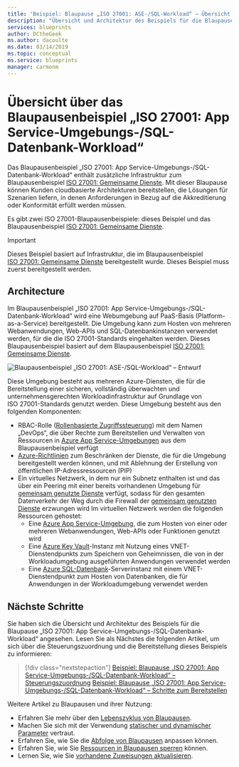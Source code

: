 ```yaml
---
title: 'Beispiel: Blaupause „ISO 27001: ASE-/SQL-Workload“ – Übersicht'
description: "Übersicht und Architektur des Beispiels für die Blaupause „ISO\_27001: App Service-Umgebungs-/SQL-Datenbank-Workload“."
services: blueprints
author: DCtheGeek
ms.author: dacoulte
ms.date: 03/14/2019
ms.topic: conceptual
ms.service: blueprints
manager: carmonm
---
```

# <a name="overview-of-the-iso-27001-app-service-environmentsql-database-workload-blueprint-sample"></a>Übersicht über das Blaupausenbeispiel „ISO 27001: App Service-Umgebungs-/SQL-Datenbank-Workload“

Das Blaupausenbeispiel „ISO 27001: App Service-Umgebungs-/SQL-Datenbank-Workload“ enthält zusätzliche Infrastruktur zum Blaupausenbeispiel [ISO 27001: Gemeinsame Dienste](../iso27001-shared/index.md).
Mit dieser Blaupause können Kunden cloudbasierte Architekturen bereitstellen, die Lösungen für Szenarien liefern, in denen Anforderungen in Bezug auf die Akkreditierung oder Konformität erfüllt werden müssen.

Es gibt zwei ISO 27001-Blaupausenbeispiele: dieses Beispiel und das Blaupausenbeispiel [ISO 27001: Gemeinsame Dienste](../iso27001-shared/index.md).

> [!IMPORTANT]
> Dieses Beispiel basiert auf Infrastruktur, die im Blaupausenbeispiel [ISO 27001: Gemeinsame Dienste](../iso27001-shared/index.md) bereitgestellt wurde. Dieses Beispiel muss zuerst bereitgestellt werden.

## <a name="architecture"></a>Architecture

Im Blaupausenbeispiel „ISO 27001: App Service-Umgebungs-/SQL-Datenbank-Workload“ wird eine Webumgebung auf PaaS-Basis (Platform-as-a-Service) bereitgestellt. Die Umgebung kann zum Hosten von mehreren Webanwendungen, Web-APIs und SQL-Datenbankinstanzen verwendet werden, für die die ISO 27001-Standards eingehalten werden. Dieses Blaupausenbeispiel basiert auf dem Blaupausenbeispiel [ISO 27001: Gemeinsame Dienste](../iso27001-shared/index.md).

![Blaupausenbeispiel „ISO 27001: ASE-/SQL-Workload“ – Entwurf](../../media/sample-iso27001-ase-sql-workload/iso27001-ase-sql-workload-blueprint-sample-design.png)

Diese Umgebung besteht aus mehreren Azure-Diensten, die für die Bereitstellung einer sicheren, vollständig überwachten und unternehmensgerechten Workloadinfrastruktur auf Grundlage von ISO 27001-Standards genutzt werden. Diese Umgebung besteht aus den folgenden Komponenten:

- RBAC-Rolle ([Rollenbasierte Zugriffssteuerung](../../../../role-based-access-control/overview.md)) mit dem Namen „DevOps“, die über Rechte zum Bereitstellen und Verwalten von Ressourcen in [Azure App Service-Umgebungen](../../../../app-service/environment/intro.md) aus dem Blaupausenbeispiel verfügt
- [Azure-Richtlinien](../../../policy/overview.md) zum Beschränken der Dienste, die für die Umgebung bereitgestellt werden können, und mit Ablehnung der Erstellung von öffentlichen IP-Adressressourcen (PIP)
- Ein virtuelles Netzwerk, in dem nur ein Subnetz enthalten ist und das über ein Peering mit einer bereits vorhandenen Umgebung für [gemeinsam genutzte Dienste](../iso27001-shared/index.md) verfügt, sodass für den gesamten Datenverkehr der Weg durch die Firewall der [gemeinsam genutzten Dienste](../iso27001-shared/index.md) erzwungen wird Im virtuellen Netzwerk werden die folgenden Ressourcen gehostet:
  - Eine [Azure App Service-Umgebung](../../../../app-service/environment/intro.md), die zum Hosten von einer oder mehreren Webanwendungen, Web-APIs oder Funktionen genutzt wird
  - Eine [Azure Key Vault](../../../../key-vault/key-vault-whatis.md)-Instanz mit Nutzung eines VNET-Dienstendpunkts zum Speichern von Geheimnissen, die von in der Workloadumgebung ausgeführten Anwendungen verwendet werden
  - Eine [Azure SQL-Datenbank](../../../../sql-database/sql-database-technical-overview.md)-Serverinstanz mit einem VNET-Dienstendpunkt zum Hosten von Datenbanken, die für Anwendungen in der Workloadumgebung verwendet werden

## <a name="next-steps"></a>Nächste Schritte

Sie haben sich die Übersicht und Architektur des Beispiels für die Blaupause „ISO 27001: App Service-Umgebungs-/SQL-Datenbank-Workload“ angesehen. Lesen Sie als Nächstes die folgenden Artikel, um sich über die Steuerungszuordnung und die Bereitstellung dieses Beispiels zu informieren:

> [!div class="nextstepaction"]
> [Beispiel: Blaupause „ISO 27001: App Service-Umgebungs-/SQL-Datenbank-Workload“ – Steuerungszuordnung](./control-mapping.md)
> [Beispiel: Blaupause „ISO 27001: App Service-Umgebungs-/SQL-Datenbank-Workload“ – Schritte zum Bereitstellen](./deploy.md)

Weitere Artikel zu Blaupausen und ihrer Nutzung:

- Erfahren Sie mehr über den [Lebenszyklus von Blaupausen](../../concepts/lifecycle.md).
- Machen Sie sich mit der Verwendung [statischer und dynamischer Parameter](../../concepts/parameters.md) vertraut.
- Erfahren Sie, wie Sie die [Abfolge von Blaupausen](../../concepts/sequencing-order.md) anpassen können.
- Erfahren Sie, wie Sie [Ressourcen in Blaupausen sperren](../../concepts/resource-locking.md) können.
- Lernen Sie, wie Sie [vorhandene Zuweisungen aktualisieren](../../how-to/update-existing-assignments.md).